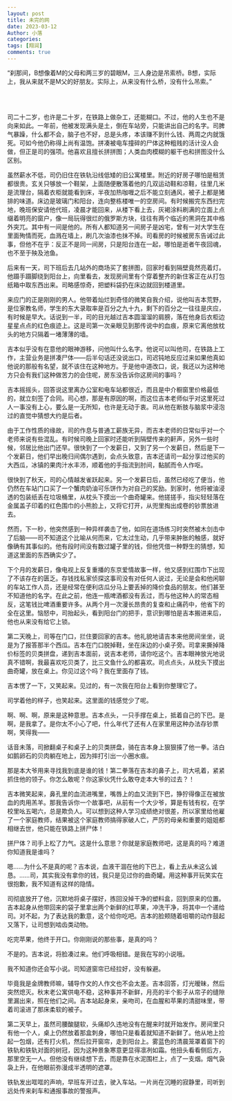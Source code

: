 ```yaml
---
layout: post
title: 未完的网
date: 2023-03-12
Author: 小落
categories: 
tags: [翔润]
comments: true
--- 
```

“刹那间，B想像着M的父母和两三岁的碧眼M，三人身边是吊索桥。B想，实际上，我从来就不是M父的好朋友。实际上，从来没有什么桥，没有什么吊索。”
<!-- more -->
<br><br>



司二十二岁，也许是二十岁，在铁路上做杂工，还能糊口。不过，他的人生也不是向来如此。一年前，他被发现满头是土，倒在车站旁，只能讲出自己的名字。司脾气暴躁，什么都不会，脑子也不好，总是头疼，本该赚不到什么钱、两周之内就饿死。可如今他仍称得上尚有温饱。拼凑被电车撞碎的尸体这种粗贱的活计没人会做，但正是司的强项。他喜欢且擅长拼拼图；人类血肉模糊的躯干也和拼图没什么区别。<br>

虽然薪水不低，司仍旧住在铁轨沿线低矮的旧公寓楼里。附近的好房子哪怕是租赁都很贵。玄关只够放一个鞋架，上面随便散落着他的几双运动鞋和凉鞋，往里几米是流理台，隔着衣柜就能看到床，半夜加热咖喱之后不能立刻通风，被子上都是猪排的味道。床边是玻璃门和阳台，连向整栋楼唯一的空房间。有时候搬完东西扫完地，晚班保安请他代班，凌晨才能回来，从楼下看上去，灰褐涂料刷满的立面上点缀着明亮的窗户，像一局玩得很烂的俄罗斯方块，往往有两个临近的黑洞在其中格外突兀。其中有一间是他的。所有人都知道另一间房子是凶宅，曾有一对大学生在里面殉情而死，血溅在墙上，刷几次油漆也抹不掉。司看房的时候被房东告诫过此事，但他不在乎：反正不是同一间房，只是阳台连在一起，哪怕是逝者午夜回魂，也不至于殃及池鱼。<br>

后来有一天，司下班后去几站外的商场买了套拼图，回家时看到隔壁竟然亮着灯。他蹑手蹑脚绕到阳台上，向里看去，发现房间里有个穿着整齐的新住客正在从打包纸箱中取东西出来。司略感惊奇，把塑料袋扔在床边就回到楼道里。<br>

来应门的正是刚刚的男人。他带着灿烂到奇怪的微笑自我介绍，说他叫吉本荒野，是位家教名师，学生的东大录取率是百分之九十九，剩下的百分之一往往是庆应，有时候是早大。话说到一半，司的目光越过吉本圆溜溜的肩膀，落在他身后衣柜边星星点点的红色痕迹上。这是司第一次亲眼见到那传说中的血痕，原来它离他放枕头的地方只隔着一堵薄薄的墙。<br>

吉本似乎没有在意他的眼神游移，问他叫什么名字。他说可以叫他司，在铁路上工作，主营业务是拼凑尸体——后半句话还没说出口，司迟钝地反应过来如果他真如他说的那般有名望，就不该住在这种地方。于是他中道改口，说，我还以为这种地方只会有我们这种做苦力的会住呢，房东没告诉你这房间的事吗？<br>

吉本摇摇头，回答说这里离办公室和电车站都很近，而且是中介橱窗里价格最低的，就立刻签了合同。司心想，那是有原因的啊，而这位吉本老师似乎对这里死过人一事没有上心，要么是一无所知，也许是无动于衷。司从他在断肢与脑浆中浸泡过的直觉中猜想大约是后者。<br>

由于工作性质的缘故，司的作息与普通工薪族无异，而吉本老师的日常似乎对一个老师来说有些混乱。有时候司晚上回家时还能听到隔壁传来的鼾声，另外一些时候，邻居比他出门还早。很快到了一个发薪日，又到了另一个发薪日，然后是下一个发薪日，他们早出晚归间偶尔遇到，会点头致意，吉本还请司一起分享过他买的大西瓜，冰镇的果肉汁水丰沛，顺着他的手指流到肘间，黏腻而令人作呕。<br>

很快到了秋天，司的心情越发雀跃起来。另一个发薪日后，虽然已经吃了便当，他仍然在车站门口买了一个蟹肉奶油可乐饼作为对自己的奖励。到家时，他将被油浸透的包装纸丢在垃圾桶里，从枕头下摸出一个曲奇罐来。他搓搓手，指尖轻轻落在金属盖子印着的红色围巾的小熊脸上，又将它打开，从兜里掏出成卷的钞票放进去。<br>

然而，下一秒，他突然感到一种异样袭击了他，如同在道场练习时突然被木剑击中了后脑——司不知道这个比喻从何而来，它太过生动，几乎带来肿胀的触感，就好像确有其事似的。他有段时间没有数过罐子里的钱，但他凭借一种野生的猜想，知道这里面的东西确实少了。<br>

下个月的发薪日，像电视上反复重播的东京爱情故事一样，他又感到红围巾下出现了不该存在的匮乏。存钱找私家侦探这事司没有对任何人说过，无论是会和他闲聊的车站工作人员，还是经常在便利店瓜分马上要丢掉的降价食品的朋友。他们甚至不知道他的名字。在此之前，他连一瓶啤酒都没有丢过，而与他这种人的常态相反，这笔钱比啤酒重要许多。从两个月一次漫长昂贵的复查和止痛药中，他省下的全在这里。恼怒中，司抬起头，看到阳台门的把手，意识到哪怕是吉本搬进来后，他也从来没有给它上锁。<br>

第二天晚上，司等在门口，拦住要回家的吉本。他礼貌地请吉本来他房间坐坐，说是为了报答那半个西瓜。吉本在门口脱掉鞋，坐在床边的小桌子旁。司拿来撕掉降价标签的贝类拼盘，递到吉本面前，说吉本老师，请你吃这个。吉本眼神放光地说真不错啊，我最喜欢吃贝类了，比三文鱼什么的都喜欢。司点点头，从枕头下摸出曲奇罐，放在桌上。你见过这个吗？我在里面存了钱。<br>

吉本愣了一下，又笑起来。见过的，有一次我在阳台上看到你整理它了。<br>

司学着他的样子，也笑起来。这里面的钱感觉少了呢。<br>

啊、啊、啊，原来是这种意思。吉本点头，一只手撑在桌上，抵着自己的下巴。是啊，是我拿了。是你太不小心了吧，什么年代了还有人在家里用这种办法存钞票啊，笑得我——<br>

话音未落，司掀翻桌子和桌子上的贝类拼盘，骑在吉本身上狠狠揍了他一拳。洁白如鹅卵石的贝肉躺在地上，因为摔打引出一小圈水痕。<br>

那是本大爷用来寻找我到底是谁的钱！第二拳落在吉本的鼻子上，司大吼着，紧紧抓住他的领子。你怎么敢呢？你这家伙凭什么敢夺走本大爷的过去？！<br>

吉本微笑起来，鼻孔里的血流进嘴里，嘴唇上的血又流到下巴，狰狞得像正在被放血的肉用羔羊。那我告诉你一个故事吧，从前有一个大少爷，算是有钱有权，在学校里吆五喝六，总是欺负人。可以想到这种人学习成绩绝对很差，所以家里给他雇了一个家庭教师，结果被这个家庭教师搞得家破人亡，严厉的母亲和重要的姐姐都相继去世，他只能在铁路上拼尸体！<br>

拼尸体？司手上松了力气。这是什么意思？你就是家庭教师吧，这是真的吗？难道你知道我是谁吗？<br>

嗯……为什么不是真的呢？吉本说，血液干涸在他的下巴上，看上去从未这么诚恳。……司，其实我没有拿你的钱，我只是见过你的曲奇罐。用这种事开玩笑实在很抱歉，我不知道有这样的隐情。<br>

司彻底放开了他，沉默地将桌子摆好，拣回没掉干净的塑料盒，回到原来的位置。吉本起身从他带回来的袋子里拿出两个新鲜的红苹果，冲洗干净，将其中一个递给司。对不起，为了表达我的歉意，这个给你吃吧。吉本的脸颊随着咀嚼的动作鼓起又落下，让司想到啮齿类动物。<br>

吃完苹果，他终于开口。你刚刚说的那些事，是真的吗？<br>

不是的。吉本说，将脸凑过来。他们呼吸相错。是我在写的小说哦。<br>

我不知道你还会写小说。司知道窗帘已经拉好，没有躲避。<br>

毕竟我是金牌教师嘛，辅导作文的人作文也不会太差。吉本回答，灯光暧昧，然后突然熄灭。秋末老公寓供电不稳，这种事并不新鲜，月亮的半个影子从帘子的缝隙里漏出来，照在他们之间。吉本站起身来，亲吻司，在血腥和苹果的清甜味里，带着司滚进了那床柔软的被子。<br>

第二天早上，虽然司腰酸腿软，头痛却久违地没有在醒来时就开始发作。房间里只有他一个人，桌上仍然放着那盒刺身，哪怕只是看着就知道不新鲜了。他从地上捡起一包烟，还有打火机，然后拉开窗帘，走到阳台上。雾蓝色的清晨笼罩着窗下的铁轨和铁轨对面的树冠，因为这种景象寒意更显得凛冽如霜。他扭头看看侧后方，那里空无一人。但他没有继续想下去，而是靠在水泥围栏上，点了一支烟。烟气袅袅上升，在他眼前弥漫成半透明的遮罩。<br>

铁轨发出哐哐的声响，早班车开过去，驶入车站。一片尚在沉睡的寂静里，司听到远处传来刹车和通报事故的警报声。
